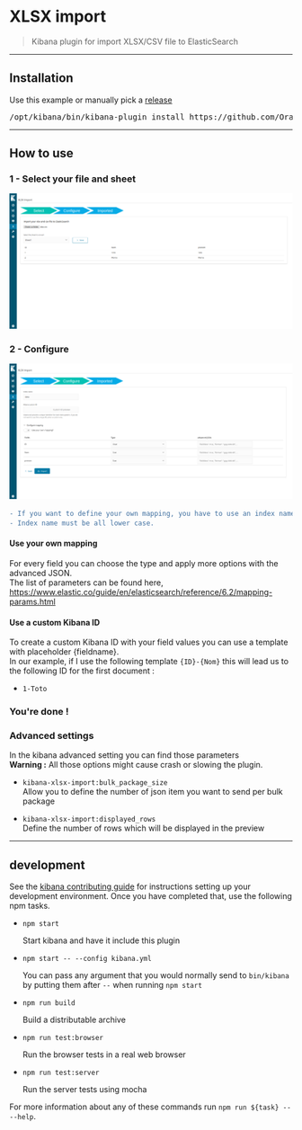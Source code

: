 # XLSX import

> Kibana plugin for import XLSX/CSV file to ElasticSearch

---
## Installation
Use this example or manually pick a [release](https://github.com/Orange-OpenSource/kibana-xlsx-import/releases)  
<pre>
/opt/kibana/bin/kibana-plugin install https://github.com/Orange-OpenSource/kibana-xlsx-import/releases/download/6.5.4/kibana-xlsx-import-6.5.4-latest.zip
</pre>

---
## How to use

### 1 - Select your file and sheet
![](https://raw.githubusercontent.com/Orange-OpenSource/kibana-xlsx-import/master/assets/step1.png)

### 2 - Configure  
![](https://raw.githubusercontent.com/Orange-OpenSource/kibana-xlsx-import/master/assets/step2.png)  
```diff
- If you want to define your own mapping, you have to use an index name which doesn't already exist.
- Index name must be all lower case.
```  
#### Use your own mapping  
For every field you can choose the type and apply more options with the advanced JSON.  
The list of parameters can be found here, https://www.elastic.co/guide/en/elasticsearch/reference/6.2/mapping-params.html

#### Use a custom Kibana ID
To create a custom Kibana ID with your field values you can use a template with placeholder {fieldname}.  
In our example, if I use the following template `{ID}-{Nom}` this will lead us to the following ID for the first document :
  - `1-Toto`

### You're done !  


### Advanced settings  

In the kibana advanced setting you can find those parameters  
__Warning :__ All those options might cause crash or slowing the plugin.  

  - `kibana-xlsx-import:bulk_package_size`  
  Allow you to define the number of json item you want to send per bulk package  

  - `kibana-xlsx-import:displayed_rows`  
  Define the number of rows which will be displayed in the preview


---
## development

See the [kibana contributing guide](https://github.com/elastic/kibana/blob/master/CONTRIBUTING.md) for instructions setting up your development environment. Once you have completed that, use the following npm tasks.

  - `npm start`

    Start kibana and have it include this plugin

  - `npm start -- --config kibana.yml`

    You can pass any argument that you would normally send to `bin/kibana` by putting them after `--` when running `npm start`

  - `npm run build`

    Build a distributable archive

  - `npm run test:browser`

    Run the browser tests in a real web browser

  - `npm run test:server`

    Run the server tests using mocha

For more information about any of these commands run `npm run ${task} -- --help`.
